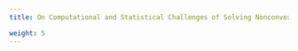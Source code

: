 ```yaml
---
title: On Computational and Statistical Challenges of Solving Nonconvex Minimax Optimization Problems, Epstein Department Seminar, Georgia Institute of Technology, Atlanta, GA Oct. 2022

weight: 5
---
```

